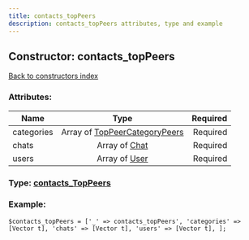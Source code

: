 ```yaml
---
title: contacts_topPeers
description: contacts_topPeers attributes, type and example
---
```

## Constructor: contacts\_topPeers  
[Back to constructors index](index.md)



### Attributes:

| Name     |    Type       | Required |
|----------|:-------------:|---------:|
|categories|Array of [TopPeerCategoryPeers](../types/TopPeerCategoryPeers.md) | Required|
|chats|Array of [Chat](../types/Chat.md) | Required|
|users|Array of [User](../types/User.md) | Required|



### Type: [contacts\_TopPeers](../types/contacts_TopPeers.md)


### Example:

```
$contacts_topPeers = ['_' => contacts_topPeers', 'categories' => [Vector t], 'chats' => [Vector t], 'users' => [Vector t], ];
```